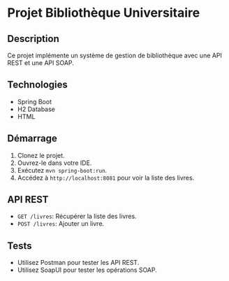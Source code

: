 # Projet Bibliothèque Universitaire

## Description
Ce projet implémente un système de gestion de bibliothèque avec une API REST et une API SOAP.

## Technologies
- Spring Boot
- H2 Database
- HTML

## Démarrage
1. Clonez le projet.
2. Ouvrez-le dans votre IDE.
3. Exécutez `mvn spring-boot:run`.
4. Accédez à `http://localhost:8081` pour voir la liste des livres.

## API REST
- `GET /livres`: Récupérer la liste des livres.
- `POST /livres`: Ajouter un livre.

## Tests
- Utilisez Postman pour tester les API REST.
- Utilisez SoapUI pour tester les opérations SOAP.
